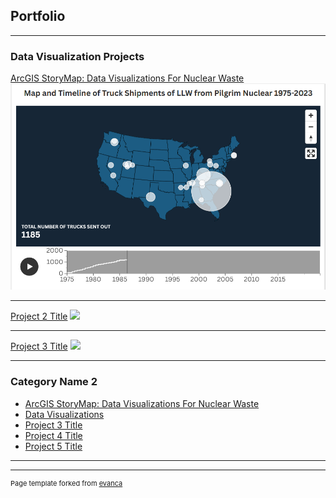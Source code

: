 ## Portfolio

---

### Data Visualization Projects 

[ArcGIS StoryMap: Data Visualizations For Nuclear Waste](/https://arcg.is/08vPLu0)
<img src="images/TruckMap.PNG?raw=true"/>

---
[Project 2 Title](/pdf/sample_presentation.pdf)
<img src="images/dummy_thumbnail.jpg?raw=true"/>

---
[Project 3 Title](http://example.com/)
<img src="images/dummy_thumbnail.jpg?raw=true"/>

---

### Category Name 2

- [ArcGIS StoryMap: Data Visualizations For Nuclear Waste](https://arcg.is/08vPLu0)
- [Data Visualizations](http://example.com/)
- [Project 3 Title](http://example.com/)
- [Project 4 Title](http://example.com/)
- [Project 5 Title](http://example.com/)

---




---
<p style="font-size:11px">Page template forked from <a href="https://github.com/evanca/quick-portfolio">evanca</a></p>
<!-- Remove above link if you don't want to attibute -->
